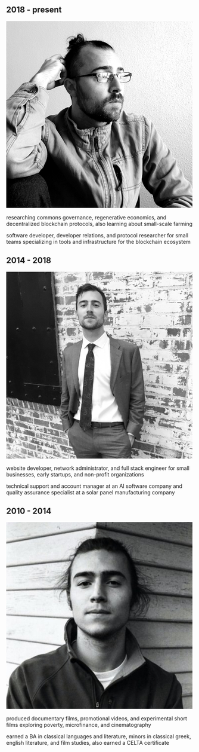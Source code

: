 ## 2018 - present

![ryan christoffersen](/img/profile_3.jpg)

researching commons governance, regenerative economics, and decentralized blockchain protocols, also learning about small-scale farming

software developer, developer relations, and protocol researcher for small teams specializing in tools and infrastructure for the blockchain ecosystem

## 2014 - 2018

![ryan christoffersen](/img/profile_2.jpg)

website developer, network administrator, and full stack engineer for small businesses, early startups, and non-profit organizations

technical support and account manager at an AI software company and quality assurance specialist at a solar panel manufacturing company

## 2010 - 2014

![ryan christoffersen](/img/profile_1.jpg)

produced documentary films, promotional videos, and experimental short films exploring poverty, microfinance, and cinematography

earned a BA in classical languages and literature, minors in classical greek, english literature, and film studies, also earned a CELTA certificate
